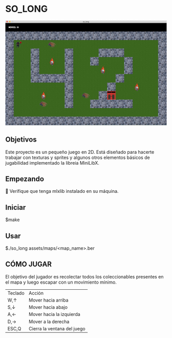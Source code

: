 <h1> SO_LONG </h1>

<img width="1215" alt="Screen_Shot" src="https://github.com/Jcamil097/42course/blob/main/soLong/assets/images/Screen_Shot.png">


<h2> Objetivos </h2>

<p> Este proyecto es un pequeño juego en 2D. Está diseñado para hacerte trabajar con texturas y sprites y algunos otros elementos básicos de jugabilidad implementado la libreia MiniLibX. </p>

<h2> Empezando </h2>

🚨 Verifique que tenga mlxlib instalado en su máquina.

<h2> Iniciar </h2>

$make

<h2> Usar </h2>

$./so_long assets/maps/<map_name>.ber

<h2> CÓMO JUGAR </h2>

El objetivo del jugador es recolectar todos los coleccionables presentes en el mapa y luego escapar con un movimiento mínimo.

<table class="default">
  <tr>
    <td>Teclado</td>
    <td>Acción</td>
  </tr>
  <tr>
    <td>W,↑</td>
    <td> Mover hacia arriba</td>
  </tr>
  <tr>
    <td>S,↓</td>
    <td> Mover hacia abajo</td>
  </tr>
  <tr>
    <td>A,←</td>
    <td> Mover hacia la izquierda</td>
  </tr>
  <tr>
    <td>D,→</td>
    <td> Mover a la derecha</td>
  </tr>
  <tr>
    <td>ESC,Q</td>
    <td> Cierra la ventana del juego</td>
  </tr>
</table>
